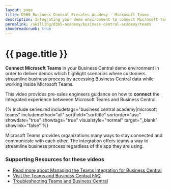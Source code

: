 ```yaml
---
layout: page
title: D365 Business Central Presales Academy - Microsoft Teams 
description: Integrating your demo environment to connect Microsoft Teams with Business Central
permalink: /skilling/d365-academy/business-central-academy/teams
showbreadcrumb: true
---
```


# {{ page.title }}

**Connect Microsoft Teams** in your Business Central demo environment in order to deliver demos which highlight scenarios where customers streamline business process by accessing Business Central data while working inside Microsoft Teams. 

This video provides pre-sales engineers guidance on how to **connect** the integrated experience betweeen Microsoft Teams and Business Central.

{% include series.md 
    includetags="business central academy|microsoft teams" includemethod="all" 
    sortfield="sorttitle" sortorder="asc" showdate="true" showtags="true" 
    visualstyle="normal" target="_blank" showlink="false"
%}

Microsoft Teams provides organizations many ways to stay connected and communicate with each other. The integration offers teams a way to streamline business process regardless of the app they are using.

### Supporting Resources for these videos

* <a href="https://learn.microsoft.com/en-us/dynamics365/business-central/admin-teams-integration" target="_blank">Read more about Managing the Teams Integration for Business Central
* <a href="https://learn.microsoft.com/en-us/dynamics365/business-central/teams-faq?tabs=general" target="_blank">Visit the Teams and Business Central FAQ
* <a href="https://learn.microsoft.com/en-us/dynamics365/business-central/admin-teams-troubleshooting" target="_blank">Troubleshooting Teams and Business Central